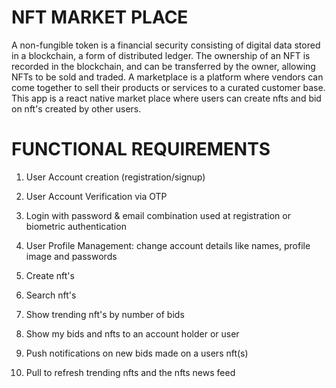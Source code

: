 # NFT MARKET PLACE

A non-fungible token is a financial security consisting of digital data stored in a blockchain, a form of distributed ledger. The ownership of an NFT is recorded in the blockchain, and can be transferred by the owner, allowing NFTs to be sold and traded.
A marketplace is a platform where vendors can come together to sell their products or services to a curated customer base. This app is a react native market place where users can create nfts and bid on nft's created by other users.


# FUNCTIONAL REQUIREMENTS

1) User Account creation (registration/signup)

2) User Account Verification via OTP

3) Login with password & email combination used at registration or biometric authentication

4) User Profile Management: change account details like names, profile image and passwords

5) Create nft's

6) Search nft's

7) Show trending nft's by number of bids

8) Show my bids and nfts to an account holder or user

9) Push notifications on new bids made on a users nft(s)

10) Pull to refresh trending nfts and the nfts news feed
